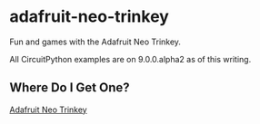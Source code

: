 adafruit-neo-trinkey
====================

Fun and games with the Adafruit Neo Trinkey.

All CircuitPython examples are on 9.0.0.alpha2 as of this writing.


Where Do I Get One?
-------------------

[Adafruit Neo Trinkey](https://www.adafruit.com/product/4870 "Adafruit product page")
